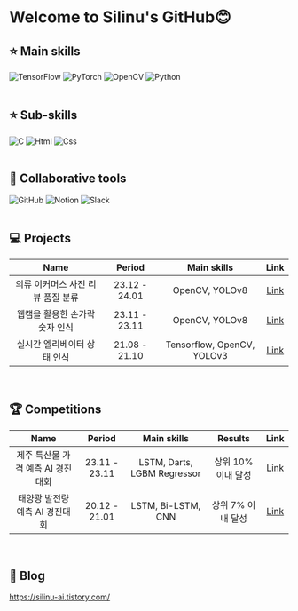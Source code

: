 # Welcome to Silinu's GitHub😊
## ⭐ Main skills <br>
<img alt="TensorFlow" src ="https://img.shields.io/badge/TensorFlow-FF6F00.svg?&style=for-the-badge&logo=TensorFlow&logoColor=white"/> <img alt="PyTorch" src ="https://img.shields.io/badge/PyTorch-EE4C2C.svg?&style=for-the-badge&logo=PyTorch&logoColor=white"/> <img alt="OpenCV" src ="https://img.shields.io/badge/OpenCV-5C3EE8.svg?&style=for-the-badge&logo=OpenCV&logoColor=white"/> <img alt="Python" src ="https://img.shields.io/badge/Python-3776AB.svg?&style=for-the-badge&logo=Python&logoColor=white"/> 
<br><br>

## ⭐ Sub-skills <br>
<img alt="C" src ="https://img.shields.io/badge/C-A8B9CC.svg?&style=for-the-badge&logo=C&logoColor=white"/> <img alt="Html" src ="https://img.shields.io/badge/HTML5-E34F26.svg?&style=for-the-badge&logo=HTML5&logoColor=white"/> <img alt="Css" src ="https://img.shields.io/badge/CSS3-1572B6.svg?&style=for-the-badge&logo=CSS3&logoColor=white"/> 
<br><br>

## 🤝 Collaborative tools <br>
<img alt="GitHub" src ="https://img.shields.io/badge/GitHub-181717.svg?&style=for-the-badge&logo=GitHub&logoColor=white"/> <img alt="Notion" src ="https://img.shields.io/badge/Notion-000000.svg?&style=for-the-badge&logo=Notion&logoColor=white"/> <img alt="Slack" src ="https://img.shields.io/badge/Slack-4A154B.svg?&style=for-the-badge&logo=Slack&logoColor=white"/>
<br><br>

## 💻 Projects <br>
|Name|Period|Main skills|Link|
|:---:|:---:|:---:|:---:|
|의류 이커머스 사진 리뷰 품질 분류|23.12 - 24.01|OpenCV, YOLOv8|[Link](https://github.com/Silinu1016/Custom-Object-Detection/tree/main/Clothes%20and%20Human)|
|웹캠을 활용한 손가락 숫자 인식|23.11 - 23.11|OpenCV, YOLOv8|[Link](https://github.com/Silinu1016/Custom-Object-Detection/tree/main/Finger)|
|실시간 엘리베이터 상태 인식|21.08 - 21.10|Tensorflow, OpenCV, YOLOv3|[Link](https://github.com/Silinu1016/Custom-Object-Detection/tree/main/Elevator)|
<br>

## 🏆 Competitions <br>
|Name|Period|Main skills|Results|Link|
|:---:|:---:|:---:|:---:|:---:|
|제주 특산물 가격 예측 AI 경진대회|23.11 - 23.11|LSTM, Darts, LGBM Regressor|상위 10% 이내 달성|[Link](https://github.com/Silinu1016/Solar-Power-Predict)|
|태양광 발전량 예측 AI 경진대회|20.12 - 21.01|LSTM, Bi-LSTM, CNN|상위 7% 이내 달성|[Link](https://github.com/Silinu1016/Solar-Power-Predict)|
<br>

## 📒 Blog <br>
https://silinu-ai.tistory.com/
<br><br>
